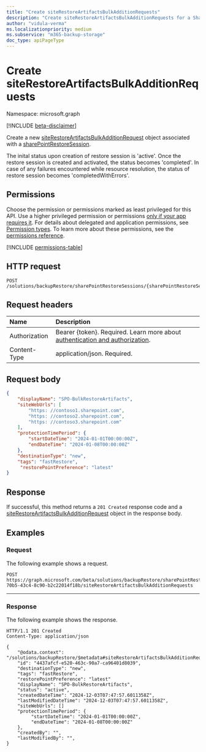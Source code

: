 ```yaml
---
title: "Create siteRestoreArtifactsBulkAdditionRequests"
description: "Create siteRestoreArtifactsBulkAdditionRequests for a SharePoint restore session."
author: "vidula-verma"
ms.localizationpriority: medium
ms.subservice: "m365-backup-storage"
doc_type: apiPageType
---
```


# Create siteRestoreArtifactsBulkAdditionRequests

Namespace: microsoft.graph

[!INCLUDE [beta-disclaimer](../../includes/beta-disclaimer.md)]

Create a new [siteRestoreArtifactsBulkAdditionRequest](../resources/siterestoreartifactsbulkadditionrequest.md) object associated with a [sharePointRestoreSession](../resources/sharepointrestoresession.md).

The inital status upon creation of restore session is 'active'. Once the restore session is created and activated, the status becomes 'completed'.
In case of any failures encountered while resource resolution, the status of restore session becomes 'completedWithErrors'.

## Permissions

Choose the permission or permissions marked as least privileged for this API. Use a higher privileged permission or permissions [only if your app requires it](/graph/permissions-overview#best-practices-for-using-microsoft-graph-permissions). For details about delegated and application permissions, see [Permission types](/graph/permissions-overview#permission-types). To learn more about these permissions, see the [permissions reference](/graph/permissions-reference).

<!-- {
  "blockType": "permissions",
  "name": "sharepointrestoresession-post-siterestoreartifactsbulkadditionrequests-permissions"
}
-->
[!INCLUDE [permissions-table](../includes/permissions/sharepointrestoresession-post-siterestoreartifactsbulkadditionrequests-permissions.md)]

## HTTP request

<!-- {
  "blockType": "ignored"
}
-->
``` http
POST /solutions/backupRestore/sharePointRestoreSessions/{sharePointRestoreSessionId}/siteRestoreArtifactsBulkAdditionRequests
```

## Request headers

|Name|Description|
|:---|:---|
|Authorization|Bearer {token}. Required. Learn more about [authentication and authorization](/graph/auth/auth-concepts).|
|Content-Type|application/json. Required.|

## Request body

```json
{
    "displayName": "SPO-BulkRestoreArtifacts",
    "siteWebUrls": [
        "https: //contoso1.sharepoint.com",
        "https: //contoso2.sharepoint.com",
        "https: //contoso3.sharepoint.com"
    ],
    "protectionTimePeriod": {
        "startDateTime": "2024-01-01T00:00:00Z",
        "endDateTime": "2024-01-08T00:00:00Z"
    },
    "destinationType": "new",
    "tags": "fastRestore",
     "restorePointPreference": "latest"
}
```

## Response

If successful, this method returns a `201 Created` response code and a [siteRestoreArtifactsBulkAdditionRequest](../resources/siterestoreartifactsbulkadditionrequest.md) object in the response body.

## Examples

### Request

The following example shows a request.

<!-- {
  "blockType": "request",
  "name": "create_siterestoreartifactsbulkadditionrequest_from_"
}
-->

``` http
POST https://graph.microsoft.com/beta/solutions/backupRestore/sharePointRestoreSessions/959ba739-70b5-43c4-8c90-b2c22014f18b/siteRestoreArtifactsBulkAdditionRequests
```

---


### Response

The following example shows the response.
<!-- {
  "blockType": "response",
  "truncated": true,
  "@odata.type": "microsoft.graph.siteRestoreArtifactsBulkAdditionRequest"
}
-->
``` http
HTTP/1.1 201 Created
Content-Type: application/json

{
    "@odata.context": "/solutions/backupRestore/$metadata#siteRestoreArtifactsBulkAdditionRequest/$entity",
  	"id": "4437afcf-e520-463c-90a7-ca96401d8039",    
    "destinationType": "new",
    "tags": "fastRestore",
    "restorePointPreference": "latest"
    "displayName": "SPO-BulkRestoreArtifacts",
    "status": "active",
    "createdDateTime": "2024-12-03T07:47:57.6011358Z",      
    "lastModifiedDateTime": "2024-12-03T07:47:57.6011358Z",
    "siteWebUrls": []
    "protectionTimePeriod": {
         "startDateTime": "2024-01-01T00:00:00Z",
         "endDateTime": "2024-01-08T00:00:00Z"
    },
    "createdBy": "",
    "lastModifiedBy": "",
}
```
